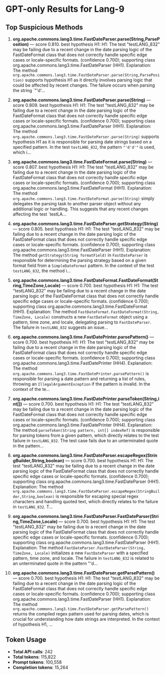 # GPT-only Results for Lang-9

## Top Suspicious Methods

1. **org.apache.commons.lang3.time.FastDateParser.parse(String,ParsePosition)** — score 0.810. best hypothesis H1: H1: The test "testLANG_832" may be failing due to a recent change in the date parsing logic of the FastDateFormat class that does not correctly handle specific edge cases or locale-specific formats. (confidence 0.700); supporting class org.apache.commons.lang3.time.FastDateParser (HH1).
    Explanation: The method `org.apache.commons.lang3.time.FastDateParser.parse(String,ParsePosition)` supports hypothesis H1 as it directly involves parsing logic that could be affected by recent changes. The failure occurs when parsing the string `"'d'...

2. **org.apache.commons.lang3.time.FastDateParser.parse(String)** — score 0.809. best hypothesis H1: H1: The test "testLANG_832" may be failing due to a recent change in the date parsing logic of the FastDateFormat class that does not correctly handle specific edge cases or locale-specific formats. (confidence 0.700); supporting class org.apache.commons.lang3.time.FastDateParser (HH1).
    Explanation: The method `org.apache.commons.lang3.time.FastDateParser.parse(String)` supports hypothesis H1 as it is responsible for parsing date strings based on a specified pattern. In the test `testLANG_832`, the pattern `"'d'd'"` is used, which i...

3. **org.apache.commons.lang3.time.FastDateFormat.parse(String)** — score 0.807. best hypothesis H1: H1: The test "testLANG_832" may be failing due to a recent change in the date parsing logic of the FastDateFormat class that does not correctly handle specific edge cases or locale-specific formats. (confidence 0.700); supporting class org.apache.commons.lang3.time.FastDateFormat (HH1).
    Explanation: The method `org.apache.commons.lang3.time.FastDateFormat.parse(String)` simply delegates the parsing task to another parser object without any additional logic or handling. This suggests that any recent changes affecting the test `testLA...

4. **org.apache.commons.lang3.time.FastDateParser.getStrategy(String)** — score 0.805. best hypothesis H1: H1: The test "testLANG_832" may be failing due to a recent change in the date parsing logic of the FastDateFormat class that does not correctly handle specific edge cases or locale-specific formats. (confidence 0.700); supporting class org.apache.commons.lang3.time.FastDateParser (HH1).
    Explanation: The method `getStrategy(String formatField)` in `FastDateParser` is responsible for determining the parsing strategy based on a given format field from a `SimpleDateFormat` pattern. In the context of the test `testLANG_832`, the method i...

5. **org.apache.commons.lang3.time.FastDateFormat.FastDateFormat(String,TimeZone,Locale)** — score 0.700. best hypothesis H1: H1: The test "testLANG_832" may be failing due to a recent change in the date parsing logic of the FastDateFormat class that does not correctly handle specific edge cases or locale-specific formats. (confidence 0.700); supporting class org.apache.commons.lang3.time.FastDateFormat (HH1).
    Explanation: The method `FastDateFormat.FastDateFormat(String, TimeZone, Locale)` constructs a new `FastDateFormat` object using a pattern, time zone, and locale, delegating parsing to `FastDateParser`. The failure in `testLANG_832` suggests an issue...

6. **org.apache.commons.lang3.time.FastDatePrinter.parsePattern()** — score 0.700. best hypothesis H1: H1: The test "testLANG_832" may be failing due to a recent change in the date parsing logic of the FastDateFormat class that does not correctly handle specific edge cases or locale-specific formats. (confidence 0.700); supporting class org.apache.commons.lang3.time.FastDatePrinter (HH4).
    Explanation: The method `org.apache.commons.lang3.time.FastDatePrinter.parsePattern()` is responsible for parsing a date pattern and returning a list of rules, throwing an `IllegalArgumentException` if the pattern is invalid. In the context of the te...

7. **org.apache.commons.lang3.time.FastDatePrinter.parseToken(String,int[])** — score 0.700. best hypothesis H1: H1: The test "testLANG_832" may be failing due to a recent change in the date parsing logic of the FastDateFormat class that does not correctly handle specific edge cases or locale-specific formats. (confidence 0.700); supporting class org.apache.commons.lang3.time.FastDatePrinter (HH4).
    Explanation: The method `parseToken(String pattern, int[] indexRef)` is responsible for parsing tokens from a given pattern, which directly relates to the test failure in `testLANG_832`. The test case fails due to an unterminated quote in the pattern...

8. **org.apache.commons.lang3.time.FastDateParser.escapeRegex(StringBuilder,String,boolean)** — score 0.700. best hypothesis H1: H1: The test "testLANG_832" may be failing due to a recent change in the date parsing logic of the FastDateFormat class that does not correctly handle specific edge cases or locale-specific formats. (confidence 0.700); supporting class org.apache.commons.lang3.time.FastDateParser (HH1).
    Explanation: The method `org.apache.commons.lang3.time.FastDateParser.escapeRegex(StringBuilder,String,boolean)` is responsible for escaping special regex characters and handling quoted text, which directly relates to the failure in `testLANG_832`. T...

9. **org.apache.commons.lang3.time.FastDateParser.FastDateParser(String,TimeZone,Locale)** — score 0.700. best hypothesis H1: H1: The test "testLANG_832" may be failing due to a recent change in the date parsing logic of the FastDateFormat class that does not correctly handle specific edge cases or locale-specific formats. (confidence 0.700); supporting class org.apache.commons.lang3.time.FastDateParser (HH1).
    Explanation: The method `FastDateParser.FastDateParser(String, TimeZone, Locale)` initializes a new `FastDateParser` with a specified pattern, time zone, and locale. The failure in `testLANG_832` is related to an unterminated quote in the pattern "'d...

10. **org.apache.commons.lang3.time.FastDateParser.getParsePattern()** — score 0.700. best hypothesis H1: H1: The test "testLANG_832" may be failing due to a recent change in the date parsing logic of the FastDateFormat class that does not correctly handle specific edge cases or locale-specific formats. (confidence 0.700); supporting class org.apache.commons.lang3.time.FastDateParser (HH1).
    Explanation: The method `org.apache.commons.lang3.time.FastDateParser.getParsePattern()` returns the compiled regex pattern used for parsing dates, which is crucial for understanding how date strings are interpreted. In the context of hypothesis H1, ...


## Token Usage

- **Total API calls**: 242
- **Total tokens**: 115,822
- **Prompt tokens**: 100,558
- **Completion tokens**: 15,264
